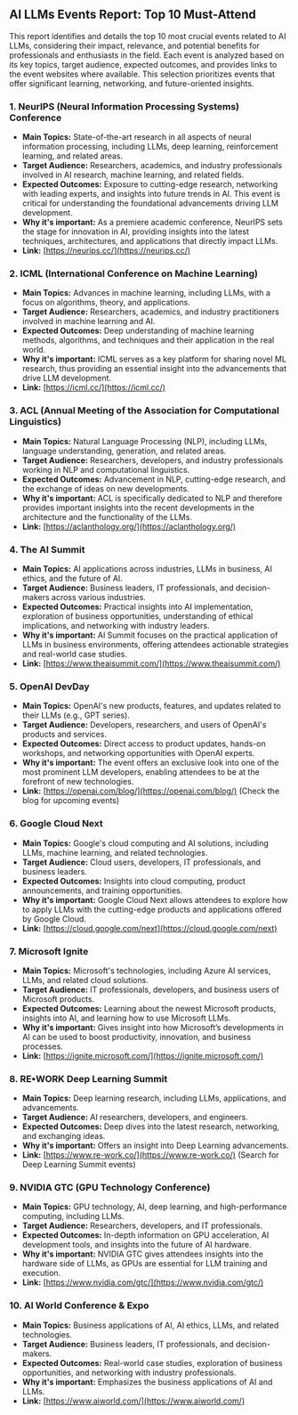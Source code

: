 ## AI LLMs Events Report: Top 10 Must-Attend

This report identifies and details the top 10 most crucial events related to AI LLMs, considering their impact, relevance, and potential benefits for professionals and enthusiasts in the field. Each event is analyzed based on its key topics, target audience, expected outcomes, and provides links to the event websites where available. This selection prioritizes events that offer significant learning, networking, and future-oriented insights.

### 1. NeurIPS (Neural Information Processing Systems) Conference

*   **Main Topics:** State-of-the-art research in all aspects of neural information processing, including LLMs, deep learning, reinforcement learning, and related areas.
*   **Target Audience:** Researchers, academics, and industry professionals involved in AI research, machine learning, and related fields.
*   **Expected Outcomes:** Exposure to cutting-edge research, networking with leading experts, and insights into future trends in AI. This event is critical for understanding the foundational advancements driving LLM development.
*   **Why it's important:** As a premiere academic conference, NeurIPS sets the stage for innovation in AI, providing insights into the latest techniques, architectures, and applications that directly impact LLMs.
*   **Link:** [https://neurips.cc/](https://neurips.cc/)

### 2. ICML (International Conference on Machine Learning)

*   **Main Topics:** Advances in machine learning, including LLMs, with a focus on algorithms, theory, and applications.
*   **Target Audience:** Researchers, academics, and industry practitioners involved in machine learning and AI.
*   **Expected Outcomes:** Deep understanding of machine learning methods, algorithms, and techniques and their application in the real world.
*   **Why it's important:** ICML serves as a key platform for sharing novel ML research, thus providing an essential insight into the advancements that drive LLM development.
*   **Link:** [https://icml.cc/](https://icml.cc/)

### 3. ACL (Annual Meeting of the Association for Computational Linguistics)

*   **Main Topics:** Natural Language Processing (NLP), including LLMs, language understanding, generation, and related areas.
*   **Target Audience:** Researchers, developers, and industry professionals working in NLP and computational linguistics.
*   **Expected Outcomes:** Advancement in NLP, cutting-edge research, and the exchange of ideas on new developments.
*   **Why it's important:** ACL is specifically dedicated to NLP and therefore provides important insights into the recent developments in the architecture and the functionality of the LLMs.
*   **Link:** [https://aclanthology.org/](https://aclanthology.org/)

### 4. The AI Summit

*   **Main Topics:** AI applications across industries, LLMs in business, AI ethics, and the future of AI.
*   **Target Audience:** Business leaders, IT professionals, and decision-makers across various industries.
*   **Expected Outcomes:** Practical insights into AI implementation, exploration of business opportunities, understanding of ethical implications, and networking with industry leaders.
*   **Why it's important:** AI Summit focuses on the practical application of LLMs in business environments, offering attendees actionable strategies and real-world case studies.
*   **Link:** [https://www.theaisummit.com/](https://www.theaisummit.com/)

### 5. OpenAI DevDay

*   **Main Topics:** OpenAI's new products, features, and updates related to their LLMs (e.g., GPT series).
*   **Target Audience:** Developers, researchers, and users of OpenAI's products and services.
*   **Expected Outcomes:** Direct access to product updates, hands-on workshops, and networking opportunities with OpenAI experts.
*   **Why it's important:** The event offers an exclusive look into one of the most prominent LLM developers, enabling attendees to be at the forefront of new technologies.
*   **Link:** [https://openai.com/blog/](https://openai.com/blog/) (Check the blog for upcoming events)

### 6. Google Cloud Next

*   **Main Topics:** Google's cloud computing and AI solutions, including LLMs, machine learning, and related technologies.
*   **Target Audience:** Cloud users, developers, IT professionals, and business leaders.
*   **Expected Outcomes:** Insights into cloud computing, product announcements, and training opportunities.
*   **Why it's important:** Google Cloud Next allows attendees to explore how to apply LLMs with the cutting-edge products and applications offered by Google Cloud.
*   **Link:** [https://cloud.google.com/next](https://cloud.google.com/next)

### 7. Microsoft Ignite

*   **Main Topics:** Microsoft's technologies, including Azure AI services, LLMs, and related cloud solutions.
*   **Target Audience:** IT professionals, developers, and business users of Microsoft products.
*   **Expected Outcomes:** Learning about the newest Microsoft products, insights into AI, and learning how to use Microsoft LLMs.
*   **Why it's important:** Gives insight into how Microsoft’s developments in AI can be used to boost productivity, innovation, and business processes.
*   **Link:** [https://ignite.microsoft.com/](https://ignite.microsoft.com/)

### 8. RE•WORK Deep Learning Summit

*   **Main Topics:** Deep learning research, including LLMs, applications, and advancements.
*   **Target Audience:** AI researchers, developers, and engineers.
*   **Expected Outcomes:** Deep dives into the latest research, networking, and exchanging ideas.
*   **Why it's important:** Offers an insight into Deep Learning advancements.
*   **Link:** [https://www.re-work.co/](https://www.re-work.co/) (Search for Deep Learning Summit events)

### 9. NVIDIA GTC (GPU Technology Conference)

*   **Main Topics:** GPU technology, AI, deep learning, and high-performance computing, including LLMs.
*   **Target Audience:** Researchers, developers, and IT professionals.
*   **Expected Outcomes:** In-depth information on GPU acceleration, AI development tools, and insights into the future of AI hardware.
*   **Why it's important:** NVIDIA GTC gives attendees insights into the hardware side of LLMs, as GPUs are essential for LLM training and execution.
*   **Link:** [https://www.nvidia.com/gtc/](https://www.nvidia.com/gtc/)

### 10. AI World Conference & Expo

*   **Main Topics:** Business applications of AI, AI ethics, LLMs, and related technologies.
*   **Target Audience:** Business leaders, IT professionals, and decision-makers.
*   **Expected Outcomes:** Real-world case studies, exploration of business opportunities, and networking with industry professionals.
*   **Why it's important:** Emphasizes the business applications of AI and LLMs.
*   **Link:** [https://www.aiworld.com/](https://www.aiworld.com/)